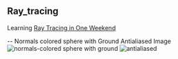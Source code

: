 ## Ray_tracing
Learning [Ray Tracing in One Weekend](https://raytracing.github.io/books/RayTracingInOneWeekend.html#)  

-- <ref> Normals colored sphere with Ground                               Antialiased Image </ref>   
![normals-colored sphere with ground](https://user-images.githubusercontent.com/26850135/85186868-7146d880-b269-11ea-923d-ff809604f1e9.png) ![antialiased](https://user-images.githubusercontent.com/26850135/85186870-73a93280-b269-11ea-9b29-2817bb14adc3.png)  

